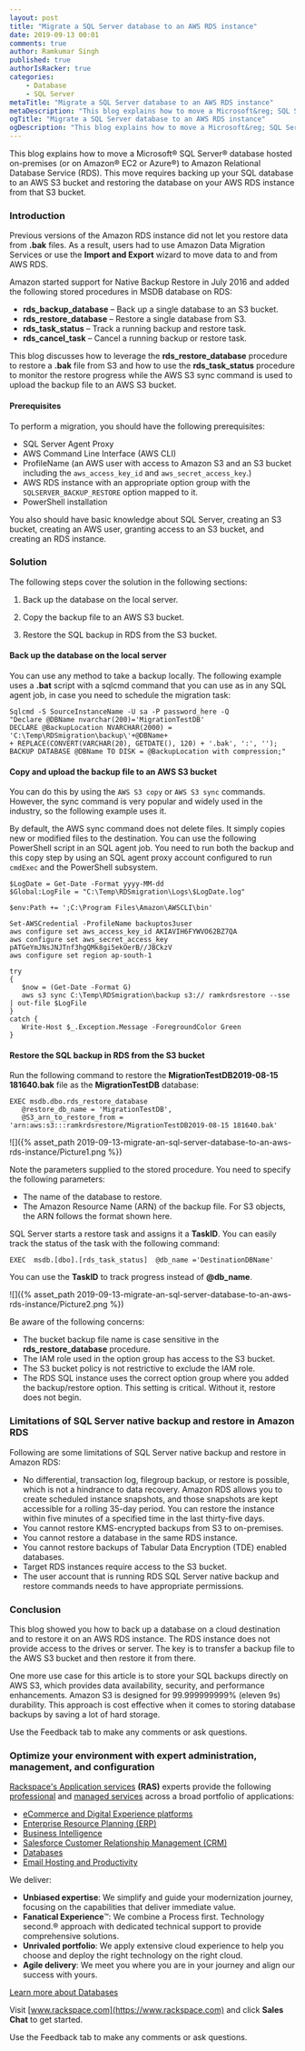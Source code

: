 ```yaml
---
layout: post
title: "Migrate a SQL Server database to an AWS RDS instance"
date: 2019-09-13 00:01
comments: true
author: Ramkumar Singh
published: true
authorIsRacker: true
categories:
    - Database
    - SQL Server
metaTitle: "Migrate a SQL Server database to an AWS RDS instance"
metaDescription: "This blog explains how to move a Microsoft&reg; SQL Server&reg; database to Amazon Relational Database Service (RDS)."
ogTitle: "Migrate a SQL Server database to an AWS RDS instance"
ogDescription: "This blog explains how to move a Microsoft&reg; SQL Server database to Amazon Relational Database Service (RDS)."
---
```


This blog explains how to move a Microsoft&reg; SQL Server&reg; database hosted
on-premises (or on Amazon&reg; EC2 or Azure&reg;) to Amazon Relational Database
Service (RDS). This move requires backing up your SQL database to an AWS S3
bucket and restoring the database on your AWS RDS instance from that S3 bucket.

<!-- more -->

### Introduction

Previous versions of the Amazon RDS instance did not let you restore data from
**.bak** files. As a result, users had to use Amazon Data Migration Services or
use the **Import and Export** wizard to move data to and from AWS RDS.

Amazon started support for Native Backup Restore in July 2016 and added the
following stored procedures in MSDB database on RDS:

- **rds\_backup\_database** – Back up a single database to an S3 bucket.
- **rds\_restore\_database** – Restore a single database from S3.
- **rds\_task\_status** – Track a running backup and restore task.
- **rds\_cancel\_task** – Cancel a running backup or restore task.

This blog discusses how to leverage the **rds\_restore\_database** procedure to
restore a **.bak** file from S3 and how to use the **rds\_task\_status**
procedure to monitor the restore progress while the AWS S3 sync command is used
to upload the backup file to an AWS S3 bucket.

#### Prerequisites

To perform a migration, you should have the following prerequisites:

-	SQL Server Agent Proxy
-	AWS Command Line Interface (AWS CLI)
-	ProfileName (an AWS user with access to Amazon S3 and an S3 bucket including
   the `aws_access_key_id` and `aws_secret_access_key`.)
-	AWS RDS instance with an appropriate option group with the `SQLSERVER_BACKUP_RESTORE`
   option mapped to it.
-  PowerShell installation

You also should have basic knowledge about SQL Server, creating an S3 bucket,
creating an AWS user, granting access to an S3 bucket, and creating an RDS instance.

### Solution

The following steps cover the solution in the following sections:

1.	Back up the database on the local server.

2.	Copy the backup file to an AWS S3 bucket.

3.	Restore the SQL backup in RDS from the S3 bucket.

#### Back up the database on the local server

You can use any method to take a backup locally. The following example uses a
**.bat** script with a sqlcmd command that you can use as in any SQL agent job,
in case you need to schedule the migration task:

    Sqlcmd -S SourceInstanceName -U sa -P password_here -Q
    "Declare @DBName nvarchar(200)='MigrationTestDB'
    DECLARE @BackupLocation NVARCHAR(2000) = 'C:\Temp\RDSmigration\backup\'+@DBName+
    + REPLACE(CONVERT(VARCHAR(20), GETDATE(), 120) + '.bak', ':', '');
    BACKUP DATABASE @DBName TO DISK = @BackupLocation with compression;"


#### Copy and upload the backup file to an AWS S3 bucket

You can do this by using the `AWS S3 copy` or `AWS S3 sync` commands. However, the
sync command is very popular and widely used in the industry, so the following
example uses it.

By default, the AWS sync command does not delete files. It simply copies new or
modified files to the destination. You can use the following PowerShell script
in an SQL agent job. You need to run both the backup and this copy step by using
an SQL agent proxy account configured to run `cmdExec` and the PowerShell
subsystem.

    $LogDate = Get-Date -Format yyyy-MM-dd
    $Global:LogFile = "C:\Temp\RDSmigration\Logs\$LogDate.log"

    $env:Path += ';C:\Program Files\Amazon\AWSCLI\bin'

    Set-AWSCredential -ProfileName backuptos3user
    aws configure set aws_access_key_id AKIAVIH6FYWVO62BZ7QA
    aws configure set aws_secret_access_key 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
    aws configure set region ap-south-1

    try
    {
       $now = (Get-Date -Format G)
       aws s3 sync C:\Temp\RDSmigration\backup s3:// ramkrdsrestore --sse | out-file $LogFile
    }
    catch {
       Write-Host $_.Exception.Message -ForegroundColor Green
    }

#### Restore the SQL backup in RDS from the S3 bucket

Run the following command to restore the **MigrationTestDB2019-08-15 181640.bak**
file as the **MigrationTestDB** database:

    EXEC msdb.dbo.rds_restore_database
       @restore_db_name = 'MigrationTestDB',
       @S3_arn_to_restore_from = 'arn:aws:s3:::ramkrdsrestore/MigrationTestDB2019-08-15 181640.bak'

![]({% asset_path 2019-09-13-migrate-an-sql-server-database-to-an-aws-rds-instance/Picture1.png %})

Note the parameters supplied to the stored procedure. You need to specify the
following parameters:

-	The name of the database to restore.
-	The Amazon Resource Name (ARN) of the backup file. For S3 objects, the ARN
   follows the format shown here.

SQL Server starts a restore task and assigns it a **TaskID**. You can easily
track the status of the task with the following command:

    EXEC  msdb.[dbo].[rds_task_status]  @db_name ='DestinationDBName'

You can use the **TaskID** to track progress instead of **@db_name**.

![]({% asset_path 2019-09-13-migrate-an-sql-server-database-to-an-aws-rds-instance/Picture2.png %})

Be aware of the following concerns:

-	The bucket backup file name is case sensitive in the **rds\_restore\_database**
   procedure.
-	The IAM role used in the option group has access to the S3 bucket.
-	The S3 bucket policy is not restrictive to exclude the IAM role.
-	The RDS SQL instance uses the correct option group where you added the
   backup/restore option. This setting is critical. Without it, restore does not
   begin.

### Limitations of SQL Server native backup and restore in Amazon RDS

Following are some limitations of SQL Server native backup and restore in Amazon
RDS:

-	No differential, transaction log, filegroup backup, or restore is possible,
   which is not a hindrance to data recovery. Amazon RDS allows you to create
   scheduled instance snapshots, and those snapshots are kept accessible for a
   rolling 35-day period. You can restore the instance within five minutes of a
   specified time in the last thirty-five days.
-	You cannot restore KMS-encrypted backups from S3 to on-premises.
-	You cannot restore a database in the same RDS instance.
-  You cannot restore backups of Tabular Data Encryption (TDE) enabled databases.
-	Target RDS instances require access to the S3 bucket.
-	The user account that is running RDS SQL Server native backup and restore
   commands needs to have appropriate permissions.

### Conclusion

This blog showed you how to back up a database on a cloud destination and to
restore it on an AWS RDS instance. The RDS instance does not provide access to
the drives or server. The key is to transfer a backup file to the AWS S3
bucket and then restore it from there.

One more use case for this article is to store your SQL backups directly on AWS
S3, which provides data availability, security, and performance enhancements.
Amazon S3 is designed for 99.999999999% (eleven 9s) durability. This approach
is cost effective when it comes to storing database backups by saving a lot of
hard storage.

Use the Feedback tab to make any comments or ask questions.

### Optimize your environment with expert administration, management, and configuration

[Rackspace's Application services](https://www.rackspace.com/application-management/managed-services)
**(RAS)** experts provide the following [professional](https://www.rackspace.com/application-management/professional-services)
and
[managed services](https://www.rackspace.com/application-management/managed-services) across
a broad portfolio of applications:

- [eCommerce and Digital Experience platforms](https://www.rackspace.com/ecommerce-digital-experience)
- [Enterprise Resource Planning (ERP)](https://www.rackspace.com/erp)
- [Business Intelligence](https://www.rackspace.com/business-intelligence)
- [Salesforce Customer Relationship Management (CRM)](https://www.rackspace.com/salesforce-managed-services)
- [Databases](https://www.rackspace.com/dba-services)
- [Email Hosting and Productivity](https://www.rackspace.com/email-hosting)

We deliver:

- **Unbiased expertise**: We simplify and guide your modernization journey,
focusing on the capabilities that deliver immediate value.
- **Fanatical Experience**&trade;: We combine a Process first. Technology second.&reg;
approach with dedicated technical support to provide comprehensive solutions.
- **Unrivaled portfolio**: We apply extensive cloud experience to help you
choose and deploy the right technology on the right cloud.
- **Agile delivery**: We meet you where you are in your journey and align
our success with yours.

<a class="cta teal" id="cta" href="https://www.rackspace.com/dba-services">Learn more about Databases</a>

Visit [www.rackspace.com](https://www.rackspace.com) and click **Sales Chat**
to get started.

Use the Feedback tab to make any comments or ask questions.

